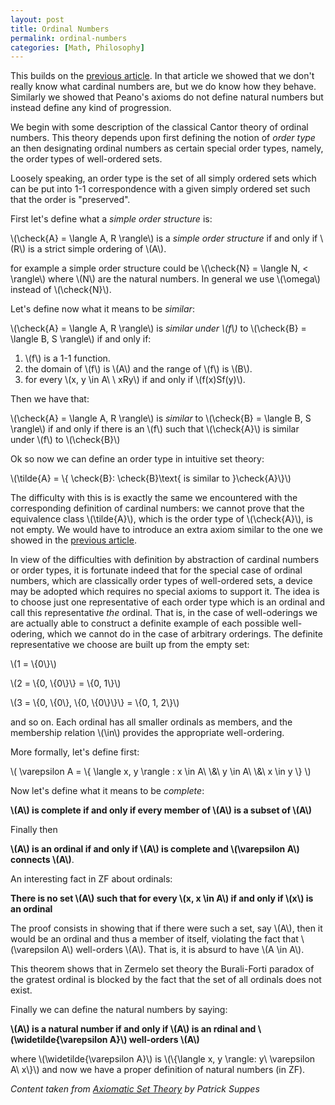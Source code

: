 ```yaml
---
layout: post
title: Ordinal Numbers
permalink: ordinal-numbers
categories: [Math, Philosophy]
---
```


This builds on the [previous article](/notes/cardinal-numbers/). In that article we showed that
we don't really know what cardinal numbers are, but we do know how they
behave. Similarly we showed that Peano's axioms do not define natural
numbers but instead define any kind of progression.

We begin with some description of the classical Cantor theory of ordinal
numbers. This theory depends upon first defining the notion of
*order type* an then designating ordinal numbers as certain special
order types, namely, the order types of well-ordered sets.

Loosely speaking, an order type is the
set of all simply ordered sets which can be put into 1-1 correspondence
with a given simply ordered set such that the order is "preserved".

First let's define what a *simple order structure* is:

\\(\\check{A} = \\langle A, R \\rangle\\) is a *simple order structure* if  and
only if \\(R\\) is a strict simple ordering of \\(A\\).

for example a simple order structure could be \\(\\check{N} = \\langle N, &lt; \\rangle\\) where \\(N\\) are the natural numbers.
In general we use \\(\\omega\\) instead of \\(\\check{N}\\).

Let's define now what it means to be *similar*:

\\(\\check{A} = \\langle A, R \\rangle\\) is *similar under \\(f\\)* to \\(\\check{B} = \\langle B, S \\rangle\\) if  and only if:

 1. \\(f\\) is a 1-1 function.
 2. the domain of \\(f\\) is \\(A\\) and the range of \\(f\\) is \\(B\\).
 3. for every \\(x, y \\in A\\ \\ xRy\\) if and only if \\(f(x)Sf(y)\\).

Then we have that:

\\(\\check{A} = \\langle A, R \\rangle\\) is *similar* to \\(\\check{B} = \\langle B, S \\rangle\\) if and only if there is an \\(f\\) such that \\(\\check{A}\\) is similar under \\(f\\) to \\(\\check{B}\\)

Ok so now we can define an order type in intuitive set theory:

\\(\\tilde{A} = \\{ \\check{B}: \\check{B}\\text{ is similar to }\\check{A}\\}\\)

The difficulty with this is is exactly the same we encountered with the
corresponding definition of cardinal numbers: we cannot prove that the
equivalence class \\(\\tilde{A}\\), which is the order type of \\(\\check{A}\\), is not empty. We would have to introduce
an extra axiom similar to the one we showed in the [previous article](/notes/cardinal-numbers/).

In view of the difficulties with definition by abstraction of cardinal
numbers or order types, it is fortunate indeed that for the special case
of ordinal numbers, which are classically order types of well-ordered
sets, a device may be adopted which requires no special axioms to
support it. The idea is to choose just one representative of each order
type which is an ordinal and call this representative *the* ordinal.
That is, in the case of well-oderings we are actually able to construct
a definite example of each possible well-odering, which we cannot do in
the case of arbitrary orderings. The definite representative we choose
are built up from the empty set:

\\(1 = \\{0\\}\\)

\\(2 = \\{0, \\{0\\}\\} = \\{0, 1\\}\\)

\\(3 = \\{0, \\{0\\}, \\{0, \\{0\\}\\}\\} = \\{0, 1, 2\\}\\)

and so on. Each ordinal has all smaller ordinals as members, and the
membership relation \\(\\in\\) provides the appropriate well-ordering.

More formally, let's define first:

\\( \\varepsilon A = \\{ \\langle x, y \\rangle : x \\in A\\ \\&\\ y \\in A\\ \\&\\ x \\in y \\} \\)

Now let's define what it means to be *complete*:

**\\(A\\) is complete if and only if every member of \\(A\\) is a subset of \\(A\\)**

Finally then

**\\(A\\) is an ordinal if and only if \\(A\\) is complete and
\\(\\varepsilon A\\) connects \\(A\\)**.

An interesting fact in ZF about ordinals:

**There is no set \\(A\\) such that for every \\(x, x \\in A\\) if and
only if \\(x\\) is an ordinal**

The proof consists in showing that if there were such a set, say
\\(A\\), then it would be an ordinal and thus a member of itself,
violating the fact that \\(\\varepsilon A\\) well-orders \\(A\\). That
is, it is absurd to have \\(A \\in A\\).

This theorem shows that in Zermelo set theory the Burali-Forti paradox
of the gratest ordinal is blocked by the fact that the set of all
ordinals does not exist.

Finally we can define the natural numbers by saying:

**\\(A\\) is a natural number if and only if \\(A\\) is an rdinal and
\\(\\widetilde{\\varepsilon A}\\) well-orders \\(A\\)**

where \\(\\widetilde{\\varepsilon A}\\) is \\(\\{\\langle x, y \\rangle: y\\ \\varepsilon A\\ x\\}\\) and
now we have a proper definition of natural numbers (in ZF).

*Content taken from [Axiomatic Set Theory](http://www.amazon.com/Axiomatic-Theory-Dover-Books-Mathematics/dp/0486616304/) by Patrick Suppes*

